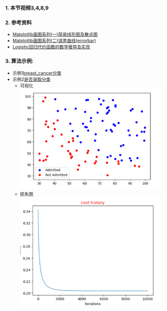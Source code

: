 ### 1. 本节视频3,4,8,9
### 2. 参考资料
 - [Matplotlib画图系列(一)简易线形图及散点图](https://blog.csdn.net/The_lastest/article/details/79828638)
 - [Matplotlib画图系列(二)误差曲线(errorbar) ](https://blog.csdn.net/The_lastest/article/details/79829046)
 - [Logistic回归代价函数的数学推导及实现](https://blog.csdn.net/The_lastest/article/details/78761577)
### 3. 算法示例:
- 示例1[breast_cancer分类](LogisticRegression.py)<br>
- 示例2[是否录取分类](e2.py)
    - 可视化
    ![01](./data/01.png)
    - 损失图
    ![02](./data/02.png)    

